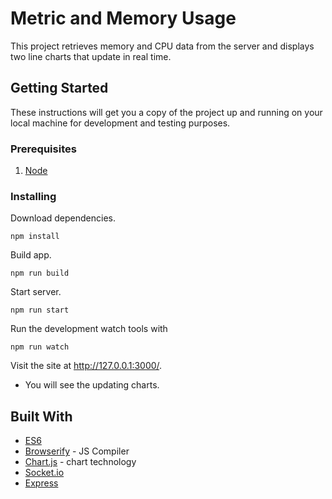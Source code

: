 # Metric and Memory Usage

This project retrieves memory and CPU data from the server and displays two line charts that update in real time.

## Getting Started

These instructions will get you a copy of the project up and running on your local machine for development and testing purposes.

### Prerequisites

1. [Node](https://nodejs.org/en/download/)

### Installing

Download dependencies.

```
npm install
```

Build app.

```
npm run build
```

Start server.
```
npm run start
```

Run the development watch tools with
```
npm run watch
```

Visit the site at http://127.0.0.1:3000/.

* You will see the updating charts.


## Built With

* [ES6](https://github.com/lukehoban/es6features)
* [Browserify](http://browserify.org/) - JS Compiler
* [Chart.js](https://www.chartjs.org/) - chart technology
* [Socket.io](https://socket.io/)
* [Express](https://expressjs.com/)